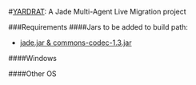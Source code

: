 #[YARDRAT](http://dragonball.wikia.com/wiki/Planet_Yardrat): A Jade Multi-Agent Live Migration project

###Requirements
####Jars to be added to build path:
* [jade.jar & commons-codec-1.3.jar](http://jade.tilab.com/download/jade/license/jade-download/)
 

####Windows

####Other OS